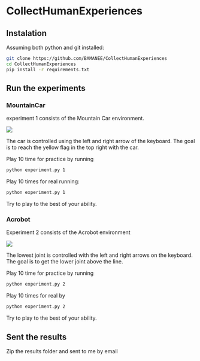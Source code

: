 # CollectHumanExperiences
## Instalation
Assuming both python and git installed:
```bash
git clone https://github.com/BAMANEE/CollectHumanExperiences
cd CollectHumanExperiences
pip install -r requirements.txt
```
  
## Run the experiments 

### MountainCar
experiment 1 consists of the Mountain Car environment.

![](https://www.gymlibrary.dev/_images/mountain_car.gif)

The car is controlled using the left and right arrow of the keyboard. The goal is to reach the yellow flag in the top right with the car.

Play 10 time for practice by running
```bash
python experiment.py 1
```
  
Play 10 times for real running:
```bash
python experiment.py 1
```
Try to play to the best of your ability.

### Acrobot
Experiment 2 consists of the Acrobot environment

![](https://www.gymlibrary.dev/_images/acrobot.gif)

The lowest joint is controlled with the left and right arrows on the keyboard. The goal is to get the lower joint above the line.
 
Play 10 time for practice by running
```bash
python experiment.py 2
```
  
Play 10 times for real by 

```bash
python experiment.py 2
```
Try to play to the best of your ability.
## Sent the results
 
Zip the results folder and sent to me by email
